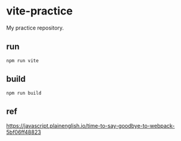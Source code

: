 # vite-practice

My practice repository.

## run

```
npm run vite
```

## build

```
npm run build
```

## ref

https://javascript.plainenglish.io/time-to-say-goodbye-to-webpack-5bf06ff48823

